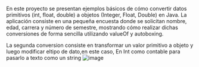 En este proyecto se presentan ejemplos básicos de cómo convertir datos primitivos (int, float, double) a objetos (Integer, Float, Double) en Java.
La aplicación consiste en una pequeña encuesta donde se solicitan nombre, edad, carrera y número de semestre, mostrando cómo realizar dichas conversiones de forma sencilla utilizando valueOf y autoboxing.

La segunda conversion consiste en transformar un valor primitivo a objeto y luego modificar eltipo de dato,en este caso, En Int como contable para pasarlo a texto como un string
![image](https://github.com/user-attachments/assets/04631ad0-936b-4770-9b46-4633d01e44e3)

